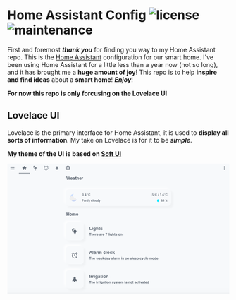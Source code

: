 # Home Assistant Config ![license](https://img.shields.io/github/license/N-l1/home-assistant-config?style=flat-square) ![maintenance](https://img.shields.io/maintenance/yes/2020?style=flat-square) 

First and foremost ***thank you*** for finding you way to my Home Assistant repo. This is the [Home Assistant](https://github.com/home-assistant/home-assistant) configuration for our smart home. I've been using Home Assistant for a little less than a year now (not so long), and it has brought me a **huge amount of joy**! This repo is to help **inspire and find ideas** about a **smart home**! ***Enjoy***! 

**For now this repo is only forcusing on the Lovelace UI**

## Lovelace UI
Lovelace is the primary interface for Home Assistant, it is used to **display all sorts of information**. My take on Lovelace is for it to be ***simple***. 

**My theme of the UI is based on [Soft UI](https://dribbble.com/shots/8027871-Soft-UI/attachments/531358?mode=media)**

![ui_home_page](images/UI_home_page.png)


